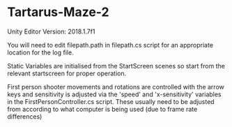# Tartarus-Maze-2
Unity Editor Version: 2018.1.7f1

You will need to edit filepath.path in filepath.cs script for an appropriate  location for the log file.

Static Variables are initialised from the StartScreen scenes so start from the relevant startscreen for proper operation.


First person shooter movements and rotations are controlled with the arrow keys and sensitivity is adjusted via the 'speed' and 'x-sensitivity' variables in the FirstPersonController.cs script. These usually need to be adjusted from according to what computer is being used (due to frame rate differences) 
